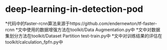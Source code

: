 # deep-learning-in-detection-pod

*代码中的faster-rcnn算法来源于https://github.com/endernewton/tf-faster-rcnn
*文中使用的数据增强方法在toolkit/Data Augmentation.py中
*文中对数据集划分方法在toolkit/Dataset Partition test-train.py中
*文中对训练结果的评估在toolkit/calculation_fpfn.py中

